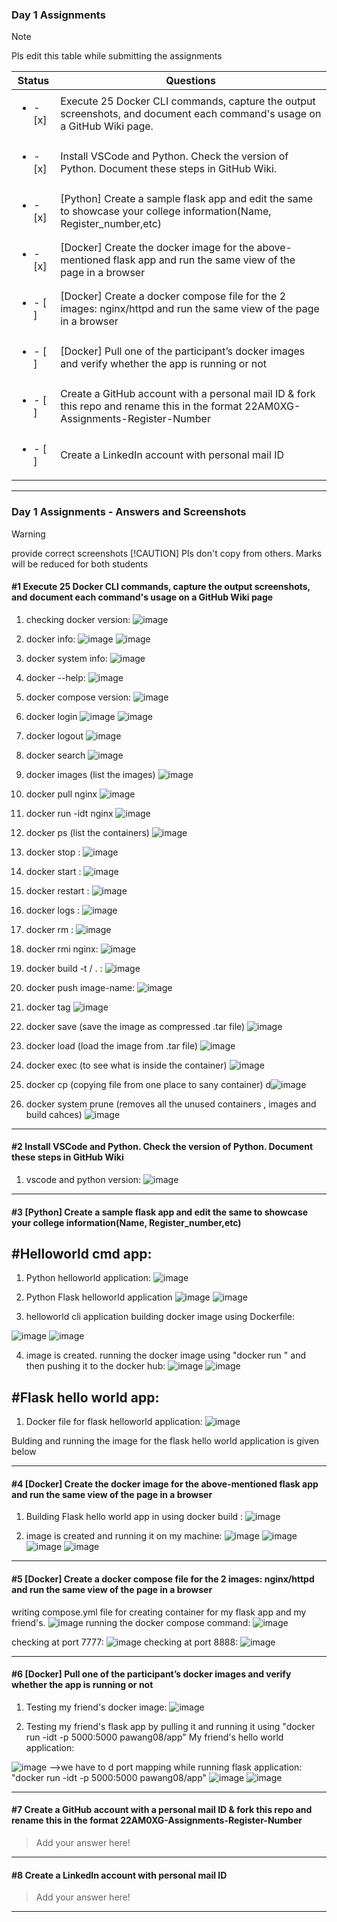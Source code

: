 ### Day 1 Assignments

> [!NOTE]
> Pls edit this table while submitting the assignments

| Status         | Questions     | 
|----------------|---------------|
| <ul><li>- [x] </li></ul> | Execute 25 Docker CLI commands, capture the output screenshots, and document each command's usage on a GitHub Wiki page. |
| <ul><li>- [x] </li></ul> | Install VSCode and Python. Check the version of Python. Document these steps in GitHub Wiki. |
| <ul><li>- [x] </li></ul> | [Python] Create a sample flask app and edit the same to showcase your college information(Name, Register_number,etc) |
| <ul><li>- [x] </li></ul> | [Docker] Create the docker image for the above-mentioned flask app and run the same view of the page in a browser |
| <ul><li>- [ ] </li></ul> | [Docker] Create a docker compose file for the 2 images: nginx/httpd and run the same view of the page in a browser |
| <ul><li>- [ ] </li></ul> | [Docker] Pull one of the participant’s docker images and verify whether the app is running or not  |
| <ul><li>- [ ] </li></ul> | Create a GitHub account with a personal mail ID & fork this repo and rename this in the format 22AM0XG-Assignments-Register-Number  |
| <ul><li>- [ ] </li></ul> | Create a LinkedIn account with personal mail ID  |

***

### Day 1 Assignments - Answers and Screenshots

> [!WARNING]
> provide correct screenshots
> [!CAUTION]
> Pls don't copy from others. Marks will be reduced for both students

#### #1 Execute 25 Docker CLI commands, capture the output screenshots, and document each command's usage on a GitHub Wiki page
1) checking docker version:
![image](https://github.com/user-attachments/assets/a48cea68-2224-4bfc-970b-f9f8ba5192ec)

2) docker info:
![image](https://github.com/user-attachments/assets/95a58bc3-18a1-4ffd-85a3-5eb3529871d8)
![image](https://github.com/user-attachments/assets/f8ccd85d-6f85-457e-bb44-6dd5508bf22d)

3) docker system info:
![image](https://github.com/user-attachments/assets/93785fb9-0bdc-46e4-b5c0-e6df0693f5ce)

4) docker --help:
![image](https://github.com/user-attachments/assets/47a806a0-4a4d-4369-8cf0-c718ecde0e00)

5) docker compose version:
![image](https://github.com/user-attachments/assets/444a3f35-d296-4938-b12c-a90139dc0029)

6) docker login
![image](https://github.com/user-attachments/assets/d12401ed-95a4-4410-a6fb-c30a735ad024)
![image](https://github.com/user-attachments/assets/80fc9812-9ca6-49dc-bb92-3ecddc3086ad)

7) docker logout
![image](https://github.com/user-attachments/assets/95fd7813-4503-4d02-be00-5c0b9b4b9d50)

8) docker search 
![image](https://github.com/user-attachments/assets/75f9d1c7-1112-4bd8-accb-cd4c7be21062)

9) docker images  (list the images)
![image](https://github.com/user-attachments/assets/438a55fe-253f-4b6e-8930-229d00c5c769)

10) docker pull nginx 
![image](https://github.com/user-attachments/assets/c901c309-08fa-42f2-b192-b04df2b8ae01)

11) docker run -idt nginx
![image](https://github.com/user-attachments/assets/9b575211-6c36-4b74-8cc9-73de81336fb2)

12) docker ps (list the containers)
![image](https://github.com/user-attachments/assets/d0559d32-b2bf-4760-b9ff-17a2c155f5e9)

13) docker stop <container-id> :
![image](https://github.com/user-attachments/assets/fc48a153-bb97-40a3-8a63-93012610a2d8)

14) docker start <container-id> :
![image](https://github.com/user-attachments/assets/a40dba03-1c74-41ff-a147-f4c77f7a377a)

15) docker restart <container-id> :
![image](https://github.com/user-attachments/assets/b9031304-79de-4d3c-8db5-c83e9609bc6e)

16) docker logs <container-id> :
![image](https://github.com/user-attachments/assets/4ad4081d-55c2-43bf-9126-819914c19f0b)

17) docker rm <container-id> :
![image](https://github.com/user-attachments/assets/1fb1d8f0-77ef-4349-ac70-a861f7dc7201)

18) docker rmi nginx:
![image](https://github.com/user-attachments/assets/922f3baf-21dd-41a8-ac11-9d8ed794e182)

19) docker build -t <username>/<imagename> .   :
![image](https://github.com/user-attachments/assets/4bf91963-2434-45c0-ae54-de89675668fd)

20) docker push image-name:
![image](https://github.com/user-attachments/assets/d7e6ef88-5325-47ba-b4d0-965ad12eba27)

21) docker tag
![image](https://github.com/user-attachments/assets/31b84675-6f83-41a2-92e9-22c249b9feb8)

22) docker save (save the image as compressed .tar file)
![image](https://github.com/user-attachments/assets/61448a28-19a8-4ba7-810a-0a426529b22b)

23) docker load (load the image from .tar file)
![image](https://github.com/user-attachments/assets/5377792e-a349-47a7-85ad-a0812d8970d4)

24) docker exec (to see what is inside the container)
![image](https://github.com/user-attachments/assets/128c8e9a-443c-4704-bff3-bb0b94fd9b8d)

25) docker cp (copying file from one place to sany container)
d![image](https://github.com/user-attachments/assets/db7febb2-c759-4130-84de-795f97e3eacc)

26) docker system prune (removes all the unused containers , images and build cahces)
![image](https://github.com/user-attachments/assets/eff19e9f-96a7-431a-83a6-ab757d17b377)











***

#### #2 Install VSCode and Python. Check the version of Python. Document these steps in GitHub Wiki
1) vscode and python version:
![image](https://github.com/user-attachments/assets/ff149cbd-d729-4823-8b48-a8cf3227ea1e)





***

#### #3 [Python] Create a sample flask app and edit the same to showcase your college information(Name, Register_number,etc)

## #Helloworld cmd app:
1) Python helloworld application:
![image](https://github.com/user-attachments/assets/d5299a68-5515-4d3f-944e-86a1701e08ac)

2) Python Flask helloworld application
![image](https://github.com/user-attachments/assets/9638e5e3-7a3e-4afc-ad81-203d8c3919ee)
![image](https://github.com/user-attachments/assets/0c8ade6b-fa14-4d90-968f-1cce9828415a)

3) helloworld cli application building docker image using Dockerfile:

![image](https://github.com/user-attachments/assets/68a2b976-44e5-4313-be05-c61e4d1aa59e)
![image](https://github.com/user-attachments/assets/ea336f52-51dc-485c-b0c8-c97728abc236)

4) image is created. running the docker image using "docker run <image-name>" and then pushing it to the docker hub:
![image](https://github.com/user-attachments/assets/f09948d1-8df5-489f-92eb-109fcf25cd90)
![image](https://github.com/user-attachments/assets/45d65d24-85e7-49ff-bcc3-f526334163ea)


## #Flask hello world app:

1) Docker file for flask helloworld application:
![image](https://github.com/user-attachments/assets/6addf487-d784-4a7b-96ec-1e6cdd3681dc)

Bulding and running the image for the flask hello world application is given below


***

#### #4 [Docker] Create the docker image for the above-mentioned flask app and run the same view of the page in a browser
1) Building Flask hello world app in using docker build :
![image](https://github.com/user-attachments/assets/98f95471-e583-432e-86f4-f41639cf4069)

2) image is created and running it on my machine:
![image](https://github.com/user-attachments/assets/e1be658a-fdd8-43ef-9e21-0fc5b0099a89)
![image](https://github.com/user-attachments/assets/b4c3c78f-8cdc-4206-b37d-d4892abfe8b7)
![image](https://github.com/user-attachments/assets/7887d74e-73aa-454a-bb93-9c2967ce910e)
![image](https://github.com/user-attachments/assets/9b3807dc-39f2-4156-b2b4-6ec01d4abb3b)







***

#### #5 [Docker] Create a docker compose file for the 2 images: nginx/httpd and run the same view of the page in a browser
writing compose.yml file for creating container for my flask app and my friend's.
![image](https://github.com/user-attachments/assets/10fca55c-6a2e-4e61-b1b8-9d731e2177d6)
running the docker compose command: 
![image](https://github.com/user-attachments/assets/e4059026-6a3e-494f-99b2-4d4f02a3aca6)

checking at port 7777:
![image](https://github.com/user-attachments/assets/c2600a1f-18ba-4149-ac7f-4e516dbfa6f7)
checking at port 8888:
![image](https://github.com/user-attachments/assets/ec577055-ba06-4c90-8163-b114c0383db5)




***

#### #6 [Docker] Pull one of the participant’s docker images and verify whether the app is running or not
1) Testing my friend's docker image:
![image](https://github.com/user-attachments/assets/24ede96a-7b2d-47bc-81f1-223a77262099)


2) Testing my friend's flask app by pulling it and running it using "docker run -idt -p 5000:5000 pawang08/app"
My friend's hello world application:

![image](https://github.com/user-attachments/assets/04ab5447-e79d-46cb-a870-bcbd32c1b49e)
-->we have to d port mapping while running flask application: "docker run -idt -p 5000:5000 pawang08/app"
![image](https://github.com/user-attachments/assets/9ad17546-a8ef-4fc4-b928-c77e27ade233)
![image](https://github.com/user-attachments/assets/fca973e8-1271-4830-a63e-c003aea8dfa7)


***

#### #7 Create a GitHub account with a personal mail ID & fork this repo and rename this in the format 22AM0XG-Assignments-Register-Number
> Add your answer here!

***

#### #8 Create a LinkedIn account with personal mail ID
> Add your answer here!

***
